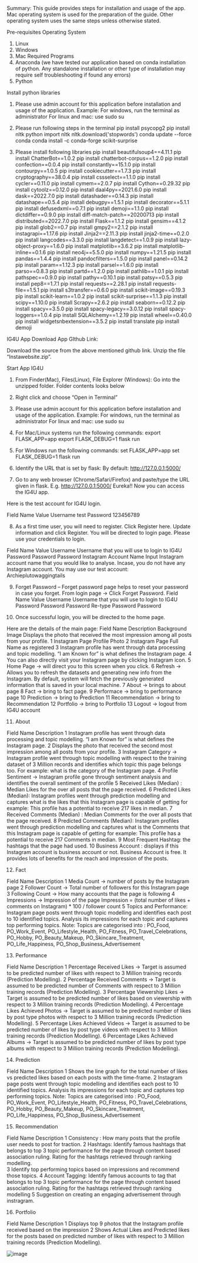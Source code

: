  

Summary:
This guide provides steps for installation and usage of the app. Mac operating system is used for the preparation of the guide. Other operating system uses the same steps unless otherwise stated.


Pre-requisites
Operating System
1.	Linux
2.	Windows
3.	Mac
Required Programs
1.	Anaconda (we have tested our application based on conda installation of python. Any standalone installation or other type of installation may require self troubleshooting if found any errors)
2.	Python

Install python libraries
1.	Please use admin account for this application before installation and usage of the application. 
Example: For windows, run the terminal as administrator
For linux and mac: use sudo su 

2.	Please run following steps in the terminal
pip install psycopg2
pip install nltk
python 
import nltk
nltk.download('stopwords')
conda update --force conda
conda install -c conda-forge scikit-surprise

3.	Please install following libraries
pip install  beautifulsoup4==4.11.1
pip install  ChatterBot==1.0.2
pip install  chatterbot-corpus==1.2.0
pip install  confection==0.0.4
pip install  constantly==15.1.0
pip install  contourpy==1.0.5
pip install  cookiecutter==1.7.3
pip install  cryptography==38.0.4
pip install  cssselect==1.1.0
pip install  cycler==0.11.0
pip install  cymem==2.0.7
pip install  Cython==0.29.32
pip install  cytoolz==0.12.0
pip install  daal4py==2021.6.0
pip install  dask==2022.7.0
pip install  datashader==0.14.3
pip install  datashape==0.5.4
pip install  debugpy==1.5.1
pip install  decorator==5.1.1
pip install  defusedxml==0.7.1
pip install  demoji==1.1.0
pip install  dictdiffer==0.9.0
pip install  diff-match-patch==20200713
pip install  distributed==2022.7.0
pip install  Flask==1.1.2
pip install  gensim==4.1.2
pip install  glob2==0.7
pip install  gmpy2==2.1.2
pip install  instagrapi==1.17.6
pip install  Jinja2==2.11.3
pip install  jinja2-time==0.2.0
pip install  langcodes==3.3.0
pip install  langdetect==1.0.9
pip install  lazy-object-proxy==1.6.0
pip install  matplotlib==3.6.2
pip install  matplotlib-inline==0.1.6
pip install  neo4j==5.5.0
pip install  numpy==1.21.5
pip install  pandas==1.4.4
pip install  pandocfilters==1.5.0
pip install  panel==0.14.2
pip install  param==1.12.3
pip install  parsel==1.6.0
pip install  parso==0.8.3
pip install  partd==1.2.0
pip install  pathlib==1.0.1
pip install  pathspec==0.9.0
pip install  pathy==0.10.1
pip install  patsy==0.5.3
pip install  pep8==1.7.1
pip install  requests==2.28.1
pip install  requests-file==1.5.1
pip install  s3transfer==0.6.0
pip install  scikit-image==0.19.3
pip install  scikit-learn==1.0.2
pip install  scikit-surprise==1.1.3
pip install  scipy==1.10.0
pip install  Scrapy==2.6.2
pip install  seaborn==0.12.2
pip install  spacy==3.5.0
pip install  spacy-legacy==3.0.12
pip install  spacy-loggers==1.0.4
pip install  SQLAlchemy==1.2.19
pip install  wheel==0.40.0
pip install  widgetsnbextension==3.5.2
pip install translate
pip install demoji

IG4U App
Download App
GIthub Link: 

Download the source from the above mentioned github link. Unzip the file “Instawebsite.zip”.

Start App IG4U 
1.	From Finder(Mac), Files(Linux), File Explorer (Windows): Go into the unzipped folder. Folder contents looks below
 
2.	Right click and choose “Open in Terminal”

 

3.	Please use admin account for this application before installation and usage of the application. 
Example: For windows, run the terminal as administrator
For linux and mac: use sudo su 
4.	For Mac/Linux systems run the following commands:
export FLASK_APP=app
export FLASK_DEBUG=1
flask run

5.	For Windows run the following commands:
set FLASK_APP=app
set FLASK_DEBUG=1
flask run

6.	Identify the URL that is set by flask: 
By default: http://127.0.0.1:5000/
 
7.	Go to any web browser (Chrome/Safari/Firefox) and paste/type the URL given in flask. E.g. http://127.0.0.1:5000/
Eureka!! Now you can access the IG4U app. 

Here is the test account for IG4U login.

Field Name	Value
Username	test
Password	123456789



 

8.	As a first time user, you will need to register. Click Register here. Update information and click Register. You will be directed to login page. Please use your credentials to login.

Field Name	Value
Username	Username that you will use to login to IG4U Password
Password	Password 
Instagram Account Name	Input Instagram account name that you would like to analyse.
Incase, you do not have any Instagram account. You may use our test account:  
Archieplutowaggingtails



 

9.	Forget Password – Forget password page helps to reset your password in case you forget. From login page -> Click Forget Password.
Field Name	Value
Username	Username that you will use to login to IG4U Password
Password	Password 
Re-type Password	Password 


 

10.	Once successful login, you will be directed to the home page.

 

Here are the details of the main page:
Field Name	Description
Background Image	Displays the photo that received the most impression among all posts from your profile.
1	Instagram Page Profile Photo
2	Instagram Page Full Name as registered
3	Instagram profile has went through data processing and topic modelling. “I am Known for” is what defines the Instagram page.
4	You can also directly visit your Instagram page by clicking Instagram icon.
5	Home Page -> will direct you to this screen when you click.
6	Refresh -> Allows you to refresh the datasets and generating new info from the Instagram. By default, system will fetch the previously generated information that is saved in your local machine.
7	About -> brings to about page
8	Fact -> bring to fact page.
9	Performace -> bring to performance page
10	Prediction -> bring to Prediction
11	Recommendation -> bring to Recommendation
12	Portfolio -> bring to Portfolio
13	Logout  -> logout from IG4U account

11.	About
  

Field Name	Description
1	Instagram profile has went through data processing and topic modelling. “I am Known for” is what defines the Instagram page.
2	Displays the photo that received the second most impression among all posts from your profile.
3	Instagram Category -> Instagram profile went through topic modelling with respect to the training dataset of 3 Million records and identifies which topic this page belongs too. For example: what is the category of the Instagram page.
4	Profile Sentiment -> Instagram profile gone through sentiment analysis and identifies the overall sentiment of the profile
5	Received Likes (Median) : Median Likes for the over all posts that the page received.
6	Predicted Likes (Median): Instagram profiles went through prediction modelling and captures what is the likes that this Instagram page is capable of getting for example: This profile has a potential to receive 217 likes in median.
7	Received Comments (Median) : Median Comments for the over all posts that the page received.
8	Predicted Comments (Median): Instagram profiles went through prediction modelling and captures what is the Comments that this Instagram page is capable of getting for example: This profile has a potential to receive 217 Comments in median.
9	Most Frequent Hashtag: the hashtags that the page had used. 
10	Business Account : displays if this Instagram account is business account or not.
Business Account is free. It provides lots of benefits for the reach and impression of the posts. 

12.	Fact
 

Field Name	Description
1	Media Count -> number of posts by the Instagram page
2	Follower Count -> Total number of followers for this Instagram page
3	Following Count -> How many accounts that the page is following
4	Impressions -> Impression of the page
Impression = (total number of likes + comments on Instagram) * 100 / follower count
5	Topics and Performance:
Instagram page posts went through topic modelling and identifies each post to 10 identified topics.  Analysis its impressions for each topic and captures top performing topics.
Note:
Topics are categorised into : PO_Food, PO_Work_Event, PO_Lifestyle_Health, PO_Fitness, PO_Travel_Celebrations, PO_Hobby, PO_Beauty_Makeup, PO_Skincare_Treatment, PO_Life_Happiness, PO_Shop_Business_Advertisement


13.	Performance
 

Field Name	Description
1	Percentage Received Likes -> Target is assumed to be predicted number of likes with respect to 3 Million training records (Prediction Modelling).
2	Percentage Received Comments -> Target is assumed to be predicted number of Comments with respect to 3 Million training records (Prediction Modelling).
3	Percentage Viewership Likes -> Target is assumed to be predicted number of likes based on viewership with respect to 3 Million training records (Prediction Modelling).
4	Percentage Likes Achieved Photos -> Target is assumed to be predicted number of likes by post type photos with respect to 3 Million training records (Prediction Modelling).
5	Percentage Likes Achieved Videos  -> Target is assumed to be predicted number of likes by post type videos with respect to 3 Million training records (Prediction Modelling).
6	Percentage Likes Achieved Albums -> Target is assumed to be predicted number of likes by post type albums with respect to 3 Million training records (Prediction Modelling).

14.	Prediction
 


Field Name	Description
1	Shows the line graph for the total number of likes vs predicted likes based on each posts with the time-frame.
2	Instagram page posts went through topic modelling and identifies each post to 10 identified topics.  Analysis its impressions for each topic and captures top performing topics.
Note:
Topics are categorised into : PO_Food, PO_Work_Event, PO_Lifestyle_Health, PO_Fitness, PO_Travel_Celebrations, PO_Hobby, PO_Beauty_Makeup, PO_Skincare_Treatment, PO_Life_Happiness, PO_Shop_Business_Advertisement


15.	Recommendation
 

Field Name	Description
1	Consistency : How many posts that the profile user needs to post for traction. 
2	Hashtags: Identify famous hashtags that belongs to top 3 topic performance for the page through content based association ruling. Rating for the hashtags retrieved through ranking modelling.  
3	Identify top performing topics based on impressions and recommend those topics. 
4	Account Tagging: Identify famous accounts to tag that belongs to top 3 topic performance for the page through content based association ruling. Rating for the hashtags retrieved through ranking modelling 
5	Suggestion on creating an engaging advertisement through instragram. 



16.	Portfolio
 


Field Name	Description
1	Displays top 9 photos that the Instagram profile received based on the impression
2	Shows Actual Likes and Predicted likes for the posts based on predicted number of likes with respect to 3 Million training records (Prediction Modelling).

![image](https://github.com/sujatha-sureshkmr/IRS-PM-2023-01-28-IS03PT-IG4U/assets/44421667/e9eaae00-35cc-4c3d-b794-09235a99e00b)
